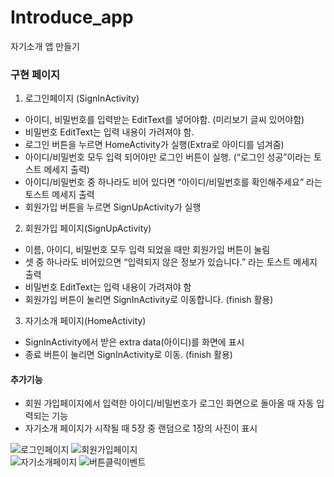 # Introduce_app
자기소개 앱 만들기

### 구현 페이지
1. 로그인페이지 (SignInActivity)
* 아이디, 비밀번호를 입력받는 EditText를 넣어야함. (미리보기 글씨 있어야함)
* 비밀번호 EditText는 입력 내용이 가려져야 함.
* 로그인 버튼을 누르면 HomeActivity가 실행(Extra로 아이디를 넘겨줌)
* 아이디/비밀번호 모두 입력 되어야만 로그인 버튼이 실행. (“로그인 성공”이라는  토스트 메세지 출력)
* 아이디/비밀번호 중 하나라도 비어 있다면 “아이디/비밀번호를 확인해주세요” 라는 토스트 메세지 출력
* 회원가입 버튼을 누르면 SignUpActivity가 실행
2. 회원가입 페이지(SignUpActivity)
* 이름, 아이디, 비밀번호 모두 입력 되었을 때만 회원가입 버튼이 눌림
* 셋 중 하나라도 비어있으면 “입력되지 않은 정보가 있습니다.” 라는 토스트 메세지 출력
* 비밀번호 EditText는 입력 내용이 가려져야 함
* 회원가입 버튼이 눌리면 SignInActivity로 이동합니다. (finish 활용)
3. 자기소개 페이지(HomeActivity)
* SignInActivity에서 받은 extra data(아이디)를 화면에 표시
* 종료 버튼이 눌리면 SignInActivity로 이동. (finish 활용)

#### 추가기능
* 회원 가입페이지에서 입력한 아이디/비밀번호가 로그인 화면으로 돌아올 때 자동 입력되는 기능
* 자기소개 페이지가 시작될 때 5장 중 랜덤으로 1장의 사진이 표시

![로그인페이지](http://wagzack.synology.me/login.PNG)
![회원가입페이지](http://wagzack.synology.me/signup.PNG)  
![자기소개페이지](http://wagzack.synology.me/homepage.PNG)
![버튼클릭이벤트](http://wagzack.synology.me/selectButton.png)




